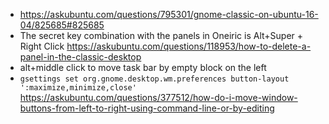 - https://askubuntu.com/questions/795301/gnome-classic-on-ubuntu-16-04/825685#825685
- The secret key combination with the panels in Oneiric is Alt+Super + Right Click https://askubuntu.com/questions/118953/how-to-delete-a-panel-in-the-classic-desktop
- alt+middle click to move task bar by empty block on the left
- `gsettings set org.gnome.desktop.wm.preferences button-layout ':maximize,minimize,close'` https://askubuntu.com/questions/377512/how-do-i-move-window-buttons-from-left-to-right-using-command-line-or-by-editing
